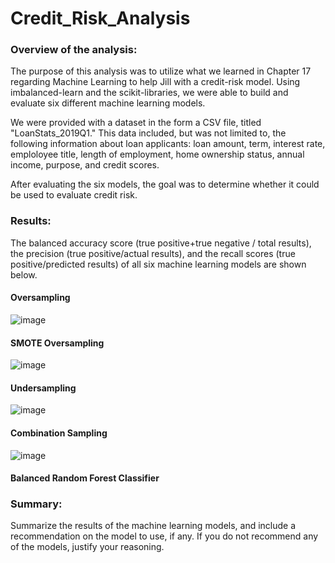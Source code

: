 # Credit_Risk_Analysis

### Overview of the analysis:
The purpose of this analysis was to utilize what we learned in Chapter 17 regarding Machine Learning to help Jill with a credit-risk model. Using imbalanced-learn and the scikit-libraries, we were able to build and evaluate six different machine learning models. 

We were provided with a dataset in the form a CSV file, titled "LoanStats_2019Q1." This data included, but was not limited to, the following information about loan applicants: loan amount, term, interest rate, emploloyee title, length of employment, home ownership status, annual income, purpose, and credit scores.

After evaluating the six models, the goal was to determine whether it could be used to evaluate credit risk.

### Results:
The balanced accuracy score (true positive+true negative / total results), the precision (true positive/actual results), and the recall scores (true positive/predicted results) of all six machine learning models are shown below.

#### Oversampling
![image](https://user-images.githubusercontent.com/88783255/146696303-5daad8d2-8c5f-46c8-8c72-6d398e9b99c8.png)

#### SMOTE Oversampling
![image](https://user-images.githubusercontent.com/88783255/146696328-e1b6cd19-5a67-4276-84df-218c61037187.png)

#### Undersampling
![image](https://user-images.githubusercontent.com/88783255/146696359-0fedc231-0926-47a5-bc4b-f0aac198b8e2.png)

#### Combination Sampling
![image](https://user-images.githubusercontent.com/88783255/146696379-72e013df-f66c-476f-a068-34dd8de18bd3.png)

#### Balanced Random Forest Classifier


### Summary:
Summarize the results of the machine learning models, and include a recommendation on the model to use, if any. If you do not recommend any of the models, justify your reasoning.
